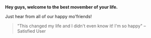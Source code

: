 **Hey guys, welcome to the best movember of your life.**

Just hear from all of our happy mo'friends!

> "This changed my life and I didn't even know it! I'm so happy" – Satisfied User
